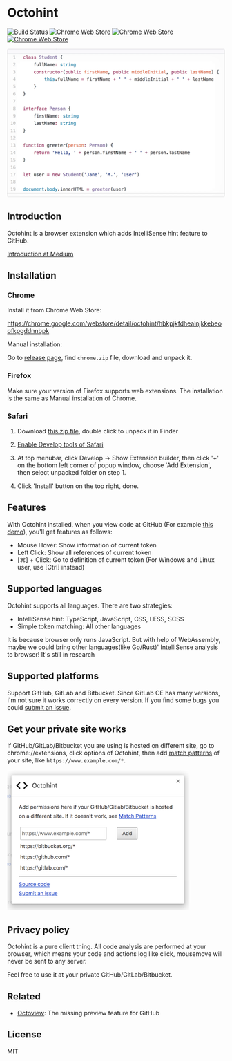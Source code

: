 # Octohint

[![Build Status](https://travis-ci.org/pd4d10/octohint.svg)](https://travis-ci.org/pd4d10/octohint)
[![Chrome Web Store](https://img.shields.io/chrome-web-store/v/hbkpjkfdheainjkkebeoofkpgddnnbpk.svg)](https://chrome.google.com/webstore/detail/octohint/hbkpjkfdheainjkkebeoofkpgddnnbpk)
[![Chrome Web Store](https://img.shields.io/chrome-web-store/d/hbkpjkfdheainjkkebeoofkpgddnnbpk.svg)](https://chrome.google.com/webstore/detail/octohint/hbkpjkfdheainjkkebeoofkpgddnnbpk)
[![Chrome Web Store](https://img.shields.io/chrome-web-store/stars/hbkpjkfdheainjkkebeoofkpgddnnbpk.svg)](https://chrome.google.com/webstore/detail/octohint/hbkpjkfdheainjkkebeoofkpgddnnbpk)

<img src="assets/demo.gif" alt="Demo" width="593" />

## Introduction

Octohint is a browser extension which adds IntelliSense hint feature to GitHub.

[Introduction at Medium](https://medium.com/@pd4d10/introducing-octohint-e1a3e4b80c47)

## Installation

### Chrome

Install it from Chrome Web Store:

https://chrome.google.com/webstore/detail/octohint/hbkpjkfdheainjkkebeoofkpgddnnbpk

Manual installation:

Go to [release page](https://github.com/pd4d10/octohint/releases), find `chrome.zip` file, download and unpack it.

### Firefox

Make sure your version of Firefox supports web extensions. The installation is the same as Manual installation of Chrome.

### Safari

1. Download [this zip file](https://github.com/pd4d10/octohint/releases/download/v2.0.0/octohint.safariextension.zip), double click to unpack it in Finder

2. [Enable Develop tools of Safari](https://developer.apple.com/library/content/documentation/AppleApplications/Conceptual/Safari_Developer_Guide/GettingStarted/GettingStarted.html)

3. At top menubar, click Develop -> Show Extension builder, then click '+' on the bottom left corner of popup window, choose 'Add Extension', then select unpacked folder on step 1.

4. Click 'Install' button on the top right, done.

## Features

With Octohint installed, when you view code at GitHub (For example [this demo](https://github.com/pd4d10/octohint/blob/master/assets/demo.ts)), you'll get features as follows:

* Mouse Hover: Show information of current token
* Left Click: Show all references of current token
* [⌘] + Click: Go to definition of current token (For Windows and Linux user, use [Ctrl] instead)

## Supported languages

Octohint supports all languages. There are two strategies:

* IntelliSense hint: TypeScript, JavaScript, CSS, LESS, SCSS
* Simple token matching: All other languages

It is because browser only runs JavaScript. But with help of WebAssembly, maybe we could bring other languages(like Go/Rust)' IntelliSense analysis to browser! It's still in research

## Supported platforms

Support GitHub, GitLab and Bitbucket. Since GitLab CE has many versions, I'm not sure it works correctly on every version. If you find some bugs you could [submit an issue](https://github.com/pd4d10/octohint/issues/new).

## Get your private site works

If GitHub/GitLab/Bitbucket you are using is hosted on different site, go to chrome://extensions, click options of Octohint, then add [match patterns](https://developer.chrome.com/extensions/match_patterns) of your site, like `https://www.example.com/*`.

<img src="assets/options.png" alt="options" width="422">

## Privacy policy

Octohint is a pure client thing. All code analysis are performed at your browser, which means your code and actions log like click, mousemove will never be sent to any server.

Feel free to use it at your private GitHub/GitLab/Bitbucket.

## Related

* [Octoview](https://github.com/pd4d10/octoview): The missing preview feature for GitHub

## License

MIT
